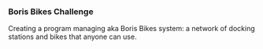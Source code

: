 ### Boris Bikes Challenge 
Creating a program managing aka Boris Bikes system: a network of docking stations and bikes that anyone can use.
